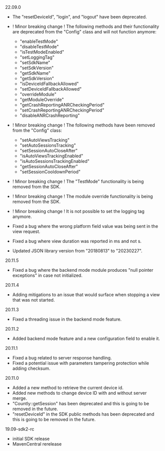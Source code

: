 22.09.0
* The "resetDeviceId", "login", and "logout" have been deprecated.
* ! Minor breaking change ! The following methods and their functionality are deprecated from the "Config" class and will not function anymore: 
	- "enableTestMode"
	- "disableTestMode"
	- "isTestModeEnabled"
	- "setLoggingTag"
  - "setSdkName"
  - "setSdkVersion"
  - "getSdkName"
  - "getSdkVersion"
  - "isDeviceIdFallbackAllowed"
  - "setDeviceIdFallbackAllowed"
  - "overrideModule"
  - "getModuleOverride"
  - "getCrashReportingANRCheckingPeriod"
  - "setCrashReportingANRCheckingPeriod"
  - "disableANRCrashReporting"

* ! Minor breaking change ! The following methods have been removed from the "Config" class:
  - "setAutoViewsTracking"
  - "setAutoSessionsTracking"
  - "setSessionAutoCloseAfter"
  - "isAutoViewsTrackingEnabled"
  - "isAutoSessionsTrackingEnabled"
  - "getSessionAutoCloseAfter"
  - "setSessionCooldownPeriod"

* ! Minor breaking change ! The "TestMode" functionality is being removed from the SDK.
* ! Minor breaking change ! The module override functionality is being removed from the SDK.
* ! Minor breaking change ! It is not possible to set the logging tag anymore.
* Fixed a bug where the wrong platform field value was being sent in the view request.
* Fixed a bug where view duration was reported in ms and not s.
* Updated JSON library version from "20180813" to "20230227". 

20.11.5
* Fixed a bug where the backend mode module produces "null pointer exceptions" in case not initialized.

20.11.4
* Adding mitigations to an issue that would surface when stopping a view that was not started.

20.11.3
* Fixed a threading issue in the backend mode feature.

20.11.2
* Added backend mode feature and a new configuration field to enable it.

20.11.1
* Fixed a bug related to server response handling.
* Fixed a potential issue with parameters tampering protection while adding checksum.

20.11.0
* Added a new method to retrieve the current device id.
* Added new methods to change device ID with and without server merge.
* "Countly::getSession" has been deprecated and this is going to be removed in the future.
* "resetDeviceId" in the SDK public methods has been deprecated and this is going to be removed in the future.

19.09-sdk2-rc
* initial SDK release
* MavenCentral rerelease 
